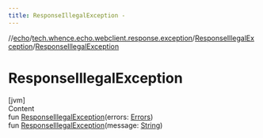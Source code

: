 ```yaml
---
title: ResponseIllegalException -
---
```

//[echo](../../index.md)/[tech.whence.echo.webclient.response.exception](../index.md)/[ResponseIllegalException](index.md)/[ResponseIllegalException](-response-illegal-exception.md)



# ResponseIllegalException  
[jvm]  
Content  
fun [ResponseIllegalException](-response-illegal-exception.md)(errors: [Errors](../../tech.whence.echo.validation/-errors/index.md))  
fun [ResponseIllegalException](-response-illegal-exception.md)(message: [String](https://kotlinlang.org/api/latest/jvm/stdlib/kotlin/-string/index.html))  



